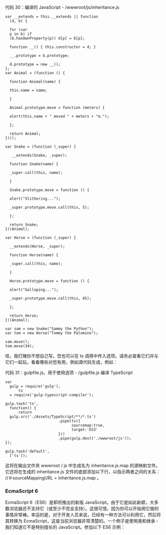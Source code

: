   

代码 30：编译的 JavaScript - /wwwroot/js/inheritance.js

```
var __extends = this.__extends || function
  (d, b) {

  for (var
  p in b) if
  (b.hasOwnProperty(p)) d[p] = b[p];

  function __() { this.constructor = d; }

  __.prototype = b.prototype;

  d.prototype = new __();
};
var Animal = (function () {

  function Animal(name) {

  this.name = name;

  }

  Animal.prototype.move = function (meters) {

  alert(this.name + " moved " + meters + "m.");

  };

  return Animal;
})();

var Snake = (function (_super) {

   __extends(Snake, _super);

  function Snake(name) {

  _super.call(this, name);

  }

  Snake.prototype.move = function () {

  alert("Slithering...");

  _super.prototype.move.call(this, 5);

  };

  return Snake;
})(Animal);

var Horse = (function (_super) {

  __extends(Horse, _super);

  function Horse(name) {

  _super.call(this, name);

  }

  Horse.prototype.move = function () {

  alert("Galloping...");

  _super.prototype.move.call(this, 45);

  };

  return Horse;
})(Animal);

var sam = new Snake("Sammy the Python");
var tom = new Horse("Tommy the Palomino");

sam.move();
tom.move(34);

```

哇，我打赌你不想自己写。您也可以在 ts 调用中传入选项。请务必查看它们并与它们一起玩，看看哪些对您有用，例如源代码生成，例如：

代码 31：gulpfile.js，用于使用选项 - /gulpfile.js 编译 TypeScript

```
var
  gulp = require('gulp'),
      ts
  = require('gulp-typescript-compiler');

gulp.task('ts',
  function() {
      return
  gulp.src('./Assets/TypeScript/**/*.ts')
                        .pipe(ts({
                              sourcemap:true,
                              target:'ES3'
                        }))
                        .pipe(gulp.dest('./wwwroot/js'));
});

gulp.task('default',
  ['ts']);

```

这将在输出文件夹 wwwroot / js 中生成名为 inheritance.js.map 的源映射文件。它还将在生成的 inheritance.js 文件的底部添加以下行，以指示两者之间的关系： //＃sourceMappingURL = inheritance.js.map 。

### EcmaScript 6

EcmaScript 6（ES6）是即将推出的新版 JavaScript。由于它是如此新颖，大多数浏览器还不支持它（或至少不完全支持）。这很可惜，因为你可以开始用它做的事情非常棒。幸运的是，对于开发人员来说，已经有一种方法可以利用它，然后将其转换为 EcmaScript，这是当前浏览器非常清楚的。一个例子是使用类和继承 - 我们知道它不是特别擅长的 JavaScript。参加以下 ES6 示例：